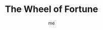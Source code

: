 ---
# basics
title     		 : "The Wheel of Fortune"
token					 : 'major-10'
card_type			 : '' # major, minor, court
layout				 : "tarot-card"
author    		 : 'me'
one_liner 		 : "Luck, randomness, cycles, karma, fate, revolution"
alt_names			 : ['Fortune']
images				 : ['/assets/images/tarot/rws/rw-major-10.jpg']
keywords			 : ['luck', 'randomness', 'cycles', 'karma', 'fate', 'revolution']
url						 : 'tarot/cards/major-10'
aliases				 : ['the-wheel-of-fortune', 'wheel-of-fortune', 'wheel']

meaning_light  : "Allowing events to unfold. Seeing the larger pattern in everyday events. Trusting your luck. Watching for cycles. Believing that 'what goes around, comes around.'"

meaning_shadow : "Losing money gambling. Refusing to do your part to bring a plan to fruition. Taking a fatalistic approach to life. Fighting the natural course of events."

# more detail
correspondence_suit 				: ""
correspondence_archetype 		: "The Fates/Destiny"
correspondence_hebrew 			: "Koph/Palm/20"
correspondence_element 			: ""
correspondence_planet 			: "Jupiter"
correspondence_astrological : "Jupiter"
correspondence_mystical 		: "The God in the Machine. Deus ex Machina. Clotho, Lachesis, and Atropos. Fortuna."
correspondence_story 				: "An unforeseen event, completely out of the main character’s control, changes everything. Alternatively, decisions made in the past have unexpected present-day consequences."

advice_relationships 	 : "You can’t plan every moment. Be spontaneous. Rather than strive for control, let go of the reins and see where the relationship goes. Check your behaviors. Are you reliving mistakes of the past?"

advice_work 					 : "Feeling a little deja-vu? Return to old files; new solutions might be lying dormant there. Ask yourself what this new opportunity has in common with older challenges. In analysis, take into account all influences, including those beyond your control."

advice_spirituality 	 : "Behold the delicate machinery of heaven! As you watch events unfold, keep your perspective. What seems impossible to understand today will make sense with the passing of time. Look for the larger patterns."

advice_personal_growth : "The actions you take today will influence your reality for days and years to come. Making wise choices now can free you from the unpleasant business of enduring repercussions further down the road."

advice_fortune_telling : "Some events are in the hands of heaven. You’ve lived through this before. What happened then?"

questions	: ["Considering the four evangelists, which strategy would help you most: tracing roots, communication, sacrifice, or mystery?", "What might happen if you rearranged the basic elements of your situation?", "Can you place yourself, and your situation, within a larger cycle?", "How does this challenge fit into a larger pattern?", "What role does luck play in my circumstances?", "What can I control? How should I know when to relinquish control?"]

# referenced in the symbols.toml data file
symbols	  : ['1', '10', 'four-evangelists', 'great-wheel', 'serpent', 'sphynx', 'dog']

# metadata
suppress_topnav : true
related_cards 	: ['major-21']

---